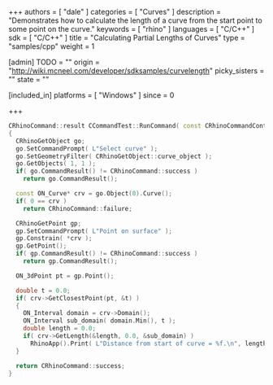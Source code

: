 +++
authors = [ "dale" ]
categories = [ "Curves" ]
description = "Demonstrates how to calculate the length of a curve from the start point to some point on the curve."
keywords = [ "rhino" ]
languages = [ "C/C++" ]
sdk = [ "C/C++" ]
title = "Calculating Partial Lengths of Curves"
type = "samples/cpp"
weight = 1

[admin]
TODO = ""
origin = "http://wiki.mcneel.com/developer/sdksamples/curvelength"
picky_sisters = ""
state = ""

[included_in]
platforms = [ "Windows" ]
since = 0

+++

```cpp
CRhinoCommand::result CCommandTest::RunCommand( const CRhinoCommandContext& context )
{
  CRhinoGetObject go;
  go.SetCommandPrompt( L"Select curve" );
  go.SetGeometryFilter( CRhinoGetObject::curve_object );
  go.GetObjects( 1, 1 );
  if( go.CommandResult() != CRhinoCommand::success )
    return go.CommandResult();

  const ON_Curve* crv = go.Object(0).Curve();
  if( 0 == crv )
    return CRhinoCommand::failure;

  CRhinoGetPoint gp;
  gp.SetCommandPrompt( L"Point on surface" );
  gp.Constrain( *crv );
  gp.GetPoint();
  if( gp.CommandResult() != CRhinoCommand::success )
    return gp.CommandResult();

  ON_3dPoint pt = gp.Point();

  double t = 0.0;
  if( crv->GetClosestPoint(pt, &t) )
  {
    ON_Interval domain = crv->Domain();
    ON_Interval sub_domain( domain.Min(), t );
    double length = 0.0;
    if( crv->GetLength(&length, 0.0, &sub_domain) )
      RhinoApp().Print( L"Distance from start of curve = %f.\n", length );
  }

  return CRhinoCommand::success;
}
```
